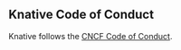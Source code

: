 ## Knative Code of Conduct

Knative follows the [CNCF Code of Conduct](https://github.com/cncf/foundation/blob/master/code-of-conduct.md).
